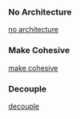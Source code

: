 ### No Architecture

<a href="no-architecture.svg">no architecture</a>

### Make Cohesive

<a href="make-cohesive.svg">make cohesive</a>

### Decouple

<a href="decouple.svg">decouple</a>
